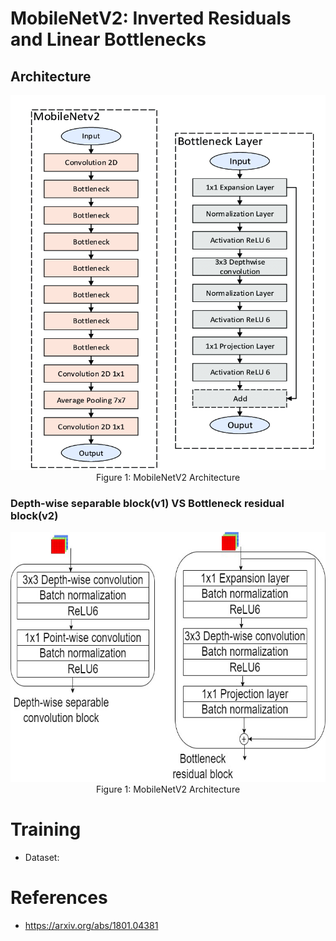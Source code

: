 # MobileNetV2: Inverted Residuals and Linear Bottlenecks

## Architecture

<div align="center">

  <img alt="MobileNetV2" src="./assets/MobileNetV2.png" width=800 height=600/>
  <br/>
  <figcaption>Figure 1: MobileNetV2 Architecture</figcaption>

</div>

### Depth-wise separable block(v1) VS Bottleneck residual block(v2)

<div align="center">

  <img alt="MobileNetV2" src="./assets/comparison.png" width=800 height=400/>
  <br/>
  <figcaption>Figure 1: MobileNetV2 Architecture</figcaption>

</div>


# Training

- Dataset: 

# References

- https://arxiv.org/abs/1801.04381